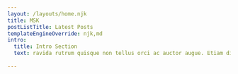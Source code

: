 ```yaml
---
layout: /layouts/home.njk
title: MSK
postListTitle: Latest Posts
templateEngineOverride: njk,md
intro:
  title: Intro Section
  text: ravida rutrum quisque non tellus orci ac auctor augue. Etiam dignissim diam quis enim lobortis scelerisque fermentum. Nascetur ridiculus mus mauris vitae ultricies leo integer malesuada. 
  
---
```





